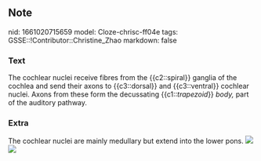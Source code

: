 ## Note
nid: 1661020715659
model: Cloze-chrisc-ff04e
tags: GSSE::!Contributor::Christine_Zhao
markdown: false

### Text
<div>
  <div>
    <div>
      <div>
        The cochlear nuclei receive fibres from the {{c2::spiral}}
        ganglia of the cochlea and send their axons to
        {{c3::dorsal}} and {{c3::ventral}} cochlear nuclei. Axons
        from these form the decussating {{c1::<span style= 
        "font-style: italic;">trapezoid</span>}} <span style= 
        "font-style: italic;">body,</span> part of the auditory
        pathway.
      </div>
    </div>
  </div>
</div>

### Extra
The cochlear nuclei are mainly medullary but extend into the lower
pons. <img src="image294.jpg"> <img src= 
"paste-1d471475cbe7621cba6c6b485533c3c43d4ffa12.jpg">
